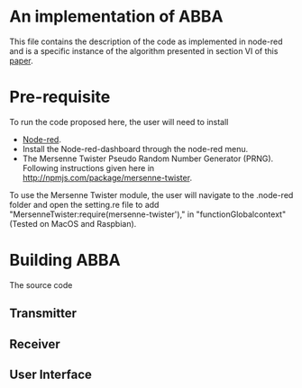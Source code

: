# An implementation of ABBA
This file contains the description of the code as implemented in node-red and is a specific instance of the algorithm presented in section VI of this [paper](https://arxiv.org/pdf/2108.03942.pdf).

# Pre-requisite
To run the code proposed here, the user will need to install
* [Node-red](https://nodered.org/).
* Install the Node-red-dashboard through the node-red menu.
* The Mersenne Twister Pseudo Random Number Generator (PRNG). Following instructions given here in http://npmjs.com/package/mersenne-twister.

To use the Mersenne Twister module, the user will navigate to the .node-red folder and open the setting.re file to add "MersenneTwister:require(mersenne-twister')," in "functionGlobalcontext" (Tested on MacOS and Raspbian).

# Building ABBA
The source code 
## Transmitter

## Receiver

## User Interface
